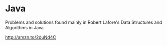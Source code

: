 # Java

Problems and solutions found mainly in Robert Lafore's Data Structures and Algorithms in Java 

http://amzn.to/2duNd4C


